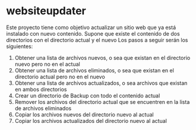 # websiteupdater

Este proyecto tiene como objetivo actualizar un sitio web que ya está instalado con nuevo contenido.
Supone que existe el contenido de dos directorios con el directorio actual y el nuevo
Los pasos a seguir serán los siguientes:
1) Obtener una lista de archivos nuevos, o sea que existan en el directorio nuevo pero no en el actual
2) Obtener una lista de archivos eliminados, o sea que existan en el directorio actual pero no en el nuevo
3) Obtener una lista de archivos actualizados, o sea archivos que existan en ambos directorios
4) Crear un directorio de Backup con todo el contenido actual
5) Remover los archivos del directorio actual que se encuentren en la lista de archivos eliminados
6) Copiar los archivos nuevos del directorio nuevo al actual
7) Copiar los archivos actualizados del directorio nuevo al actual

